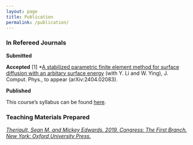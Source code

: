 ```yaml
---
layout: page
title: Publication
permalink: /publication/
---
```

### In Refereed Journals<br>

**Submitted**

**Accepted**
[1] *[A stabilized parametric finite element method for surface diffusion with an arbitary surface energy](https://doi.org/10.1016/j.jcp.2024.113605) (with Y. Li and W. Ying), J. Comput. Phys., to appear (arXiv:2404.02083).

**Published**

This course’s syllabus can be found [here](/syllabi/PSCI_200D_FA23_public.pdf).

### Teaching Materials Prepared<br>
*[Theriault, Sean M. and Mickey Edwards. 2019. Congress: The First Branch. New York: Oxford University Press.](https://global.oup.com/ushe/product/congress-9780199811304?cc=us&lang=en&)*<br>

